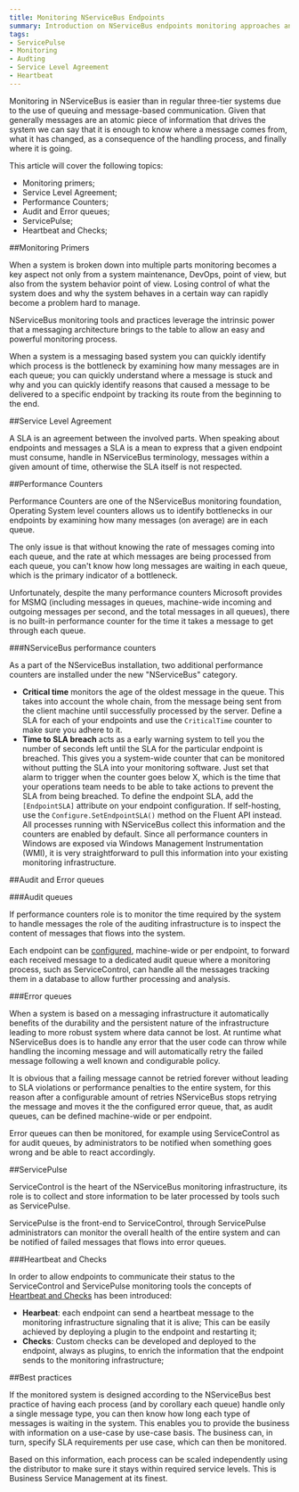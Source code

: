 ```yaml
---
title: Monitoring NServiceBus Endpoints
summary: Introduction on NServiceBus endpoints monitoring approaches and tools
tags:
- ServicePulse
- Monitoring
- Audting
- Service Level Agreement
- Heartbeat
---
```

Monitoring in NServiceBus is easier than in regular three-tier systems due to the use of queuing and message-based communication. Given that generally messages are an atomic piece of information that drives the system we can say that it is enough to know where a message comes from, what it has changed, as a consequence of the handling process, and finally where it is going.

This article will cover the following topics:

* Monitoring primers;
* Service Level Agreement;
* Performance Counters;
* Audit and Error queues;
* ServicePulse;
* Heartbeat and Checks;

##Monitoring Primers

When a system is broken down into multiple parts monitoring becomes a key aspect not only from a system maintenance, DevOps, point of view, but also from the system behavior point of view. Losing control of what the system does and why the system behaves in a certain way can rapidly become a problem hard to manage.

NServiceBus monitoring tools and practices leverage the intrinsic power that a messaging architecture brings to the table to allow an easy and powerful monitoring process.

When a system is a messaging based system you can quickly identify which process is the bottleneck by examining how many messages are in each queue; you can quickly understand where a message is stuck and why and you can quickly identify reasons that caused a message to be delivered to a specific endpoint by tracking its route from the beginning to the end.

##Service Level Agreement

A SLA is an agreement between the involved parts. When speaking about endpoints and messages a SLA is a mean to express that a given endpoint must consume, handle in NServiceBus terminology, messages within a given amount of time, otherwise the SLA itself is not respected.

##Performance Counters

Performance Counters are one of the NServiceBus monitoring foundation, Operating System level counters allows us to identify bottlenecks in our endpoints by examining how many messages (on average) are in each queue.

The only issue is that without knowing the rate of messages coming into each queue, and the rate at which messages are being processed from each queue, you can't know how long messages are waiting in each queue, which is the primary indicator of a bottleneck.

Unfortunately, despite the many performance counters Microsoft provides for MSMQ (including messages in queues, machine-wide incoming and outgoing messages per second, and the total messages in all queues), there is no built-in performance counter for the time it takes a message to get through each queue.

###NServiceBus performance counters

As a part of the NServiceBus installation, two additional performance counters are installed under the new "NServiceBus" category.

* **Critical time** monitors the age of the oldest message in the queue. This takes into account the whole chain, from the message being sent from the client machine until successfully processed by the server. Define a SLA for each of your endpoints and use the `CriticalTime` counter to make sure you adhere to it.
* **Time to SLA breach** acts as a early warning system to tell you the number of seconds left until the SLA for the particular endpoint is breached. This gives you a system-wide counter that can be monitored without putting the SLA into your monitoring software. Just set that alarm to trigger when the counter goes below X, which is the time that your operations team needs to be able to take actions to prevent the SLA from being breached. To define the endpoint SLA, add the `[EndpointSLA]` attribute on your endpoint configuration. If self-hosting, use the `Configure.SetEndpointSLA()` method on the Fluent API instead. All processes running with NServiceBus collect this information and the counters are enabled by default. Since all performance counters in Windows are exposed via Windows Management Instrumentation (WMI), it is very straightforward to pull this information into your existing monitoring infrastructure.

##Audit and Error queues

###Audit queues

If performance counters role is to monitor the time required by the system to handle messages the role of the auditing infrastructure is to inspect the content of messages that flows into the system.

Each endpoint can be [configured](/NServiceBus/auditing-with-nservicebus), machine-wide or per endpoint, to forward each received message to a dedicated audit queue where a monitoring process, such as ServiceControl, can handle all the messages tracking them in a database to allow further processing and analysis.

###Error queues

When a system is based on a messaging infrastructure it automatically benefits of the durability and the persistent nature of the infrastructure leading to more robust system where data cannot be lost. At runtime what NServiceBus does is to handle any error that the user code can throw while handling the incoming message and will automatically retry the failed message following a well known and condigurable policy.

It is obvious that a failing message cannot be retried forever without leading to SLA violations or performance penalties to the entire system, for this reason after a configurable amount of retries NServiceBus stops retrying the message and moves it the the configured error queue, that, as audit queues, can be defined machine-wide or per endpoint.

Error queues can then be monitored, for example using ServiceControl as for audit queues, by administrators to be notified when something goes wrong and be able to react accordingly.

##ServicePulse

ServiceControl is the heart of the NServiceBus monitoring infrastructure, its role is to collect and store information to be later processed by tools such as ServicePulse.

ServicePulse is the front-end to ServiceControl, through ServicePulse administrators can monitor the overall health of the entire system and can be notified of failed messages that flows into error queues.

###Heartbeat and Checks

In order to allow endpoints to communicate their status to the ServiceControl and ServicePulse monitoring tools the concepts of [Heartbeat and Checks](/ServicePulse/how-to-configure-endpoints-for-monitoring) has been introduced:

* **Hearbeat**: each endpoint can send a heartbeat message to the monitoring infrastructure signaling that it is alive; This can be easily achieved by deploying a plugin to the endpoint and restarting it;
* **Checks**: Custom checks can be developed and deployed to the endpoint, always as plugins, to enrich the information that the endpoint sends to the monitoring infrastructure;

##Best practices

If the monitored system is designed according to the NServiceBus best practice of having each process (and by corollary each queue) handle only a single message type, you can then know how long each type of messages is waiting in the system. This enables you to provide the business with information on a use-case by use-case basis. The business can, in turn, specify SLA requirements per use case, which can then be monitored.

Based on this information, each process can be scaled independently using the distributor to make sure it stays within required service levels. This is Business Service Management at its finest.
